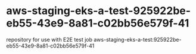 # aws-staging-eks-a-test-925922be-eb55-43e9-8a81-c02bb56e579f-41
repository for use with E2E test job aws-staging-eks-a-test:925922be-eb55-43e9-8a81-c02bb56e579f-41
